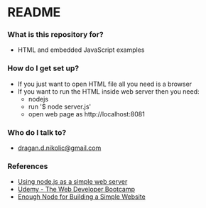 # README #

### What is this repository for? ###

* HTML and embedded JavaScript examples

### How do I get set up? ###

* If you just want to open HTML file all you need is a browser
* If you want to run the HTML inside web server then you need:
  * nodejs
  * run '$ node server.js'
  * open web page as http://localhost:8081

### Who do I talk to? ###

* dragan.d.nikolic@gmail.com

### References ###
* [Using node.js as a simple web server](https://stackoverflow.com/questions/6084360/using-node-js-as-a-simple-web-server)
* [Udemy - The Web Developer Bootcamp](https://www.udemy.com/the-web-developer-bootcamp/)
* [Enough Node for Building a Simple Website](http://ericsowell.com/blog/2014/6/17/enough-node-for-building-a-simple-website)
